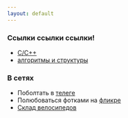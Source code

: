```yaml
---
layout: default
---
```


### Ссылки ссылки ссылки!
* [C/C++](./cpp_links)
* [алгоритмы и структуры](./algo)

### В сетях
* Поболтать в [телеге](http://t.me/a_belkevich)
* Полюбоваться фотками на [фликре](https://flickr.com/photos/a_belkevich)
* [Склад велосипедов](https://github.com/abelkevich)
